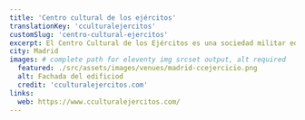 ```yaml
---
title: 'Centro cultural de los ejércitos'
translationKey: 'cculturalejercitos'
customSlug: 'centro-cultural-ejercitos'
excerpt: El Centro Cultural de los Ejércitos es una sociedad militar educativa situada actualmente en la Gran Vía 13 de Madrid. El edificio también se conoce comúnmente como Casino Militar.
city: Madrid
images: # complete path for eleventy img srcset output, alt required
  featured: ./src/assets/images/venues/madrid-ccejercicio.png
  alt: Fachada del edificiod
  credit: 'cculturalejercitos.com'
links:
  web: https://www.cculturalejercitos.com/
---
```

